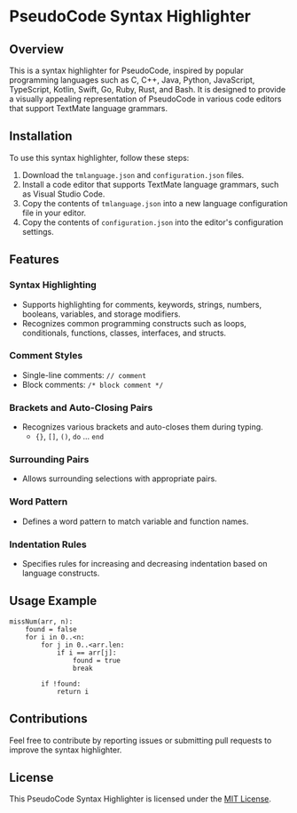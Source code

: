 # PseudoCode Syntax Highlighter

## Overview

This is a syntax highlighter for PseudoCode, inspired by popular programming languages such as C, C++, Java, Python, JavaScript, TypeScript, Kotlin, Swift, Go, Ruby, Rust, and Bash. It is designed to provide a visually appealing representation of PseudoCode in various code editors that support TextMate language grammars.

## Installation

To use this syntax highlighter, follow these steps:

1. Download the `tmlanguage.json` and `configuration.json` files.
2. Install a code editor that supports TextMate language grammars, such as Visual Studio Code.
3. Copy the contents of `tmlanguage.json` into a new language configuration file in your editor.
4. Copy the contents of `configuration.json` into the editor's configuration settings.

## Features

### Syntax Highlighting

- Supports highlighting for comments, keywords, strings, numbers, booleans, variables, and storage modifiers.
- Recognizes common programming constructs such as loops, conditionals, functions, classes, interfaces, and structs.

### Comment Styles

- Single-line comments: `// comment`
- Block comments: `/* block comment */`

### Brackets and Auto-Closing Pairs

- Recognizes various brackets and auto-closes them during typing.
  - `{}`, `[]`, `()`, `do` ... `end`

### Surrounding Pairs

- Allows surrounding selections with appropriate pairs.

### Word Pattern

- Defines a word pattern to match variable and function names.

### Indentation Rules

- Specifies rules for increasing and decreasing indentation based on language constructs.

## Usage Example

```pseudo
missNum(arr, n):
    found = false
    for i in 0..<n:
        for j in 0..<arr.len:
            if i == arr[j]:
                found = true
                break
        
        if !found:
            return i
```

## Contributions

Feel free to contribute by reporting issues or submitting pull requests to improve the syntax highlighter.

## License

This PseudoCode Syntax Highlighter is licensed under the [MIT License](LICENSE).
